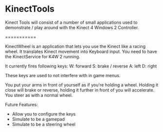 KinectTools
===========

Kinect Tools will consist of a number of small applications used to demonstrate / play around with the Kinect 4 Windows 2 Controller.

===========

KinectWheel is an application that lets you use the Kinect like a racing wheel. It translates Kinect movement into Keyboard input. You need to have the KinectService for K4W 2 running.

It currently fires following keys:
W: forward
S: brake / reverse
A: left
D: right

These keys are used to not interfere with in game menus.

You put your arms in front of yourself as if you're holding a wheel. Holding it close will brake or reverse, holding it further in front of you will accelerate. You steer as with a normal wheel.

Future Features:
- Allow you to configure the keys
- Simulate to be a gamepad
- Simulate to be a steering wheel


